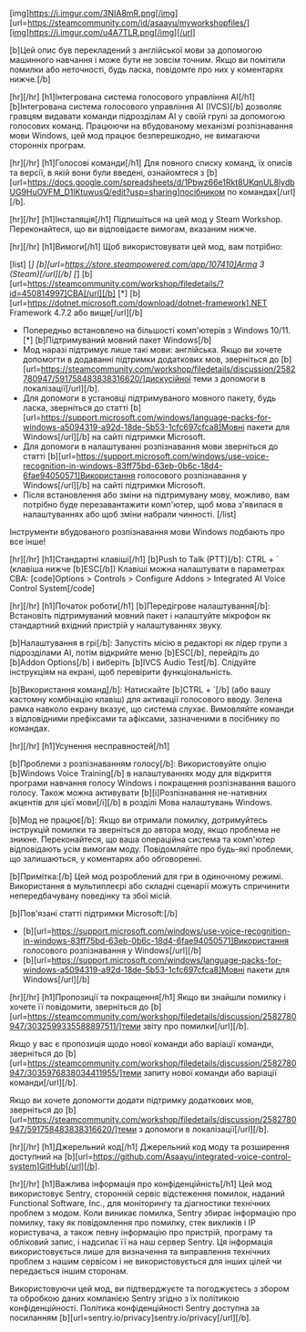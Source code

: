 [img]https://i.imgur.com/3NIA8mR.png[/img]
[url=https://steamcommunity.com/id/asaayu/myworkshopfiles/][img]https://i.imgur.com/u4A7TLR.png[/img][/url]

[b]Цей опис був перекладений з англійської мови за допомогою машинного навчання і може бути не зовсім точним. Якщо ви помітили помилки або неточності, будь ласка, повідомте про них у коментарях нижче.[/b]

[hr][/hr]
[h1]Інтегрована система голосового управління AI[/h1]
[b]Інтегрована система голосового управління AI (IVCS)[/b] дозволяє гравцям видавати команди підрозділам AI у своїй групі за допомогою голосових команд. Працюючи на вбудованому механізмі розпізнавання мови Windows, цей мод працює безперешкодно, не вимагаючи сторонніх програм.

[hr][/hr]
[h1]Голосові команди[/h1]
Для повного списку команд, їх описів та версії, в якій вони були введені, ознайомтеся з [b][url=https://docs.google.com/spreadsheets/d/1Pbwz66e1Rkt8UKqnUL8lydbUG9HuOVFM_D1lKtuwusQ/edit?usp=sharing]посібником по командах[/url][/b].

[hr][/hr]
[h1]Інсталяція[/h1]
Підпишіться на цей мод у Steam Workshop.
Переконайтеся, що ви відповідаєте вимогам, вказаним нижче.

[hr][/hr]
[h1]Вимоги[/h1]
Щоб використовувати цей мод, вам потрібно:

[list]
[*] [b][url=https://store.steampowered.com/app/107410]Arma 3 (Steam)[/url][/b]
[*] [b][url=https://steamcommunity.com/workshop/filedetails/?id=450814997]CBA[/url][/b]
[*] [b][url=https://dotnet.microsoft.com/download/dotnet-framework].NET Framework 4.7.2 або вище[/url][/b]
- Попередньо встановлено на більшості комп'ютерів з Windows 10/11.
[*] [b]Підтримуваний мовний пакет Windows[/b]
- Мод наразі підтримує лише такі мови: англійська. Якщо ви хочете допомогти в додаванні підтримки додаткових мов, зверніться до [b][url=https://steamcommunity.com/workshop/filedetails/discussion/2582780947/591758483838316620/]дискусійної теми з допомоги в локалізації[/url][/b].
- Для допомоги в установці підтримуваного мовного пакету, будь ласка, зверніться до статті [b][url=https://support.microsoft.com/windows/language-packs-for-windows-a5094319-a92d-18de-5b53-1cfc697cfca8]Мовні пакети для Windows[/url][/b] на сайті підтримки Microsoft.
- Для допомоги в налаштуванні розпізнавання мови зверніться до статті [b][url=https://support.microsoft.com/windows/use-voice-recognition-in-windows-83ff75bd-63eb-0b6c-18d4-6fae94050571]Використання голосового розпізнавання у Windows[/url][/b] на сайті підтримки Microsoft.
- Після встановлення або зміни на підтримувану мову, можливо, вам потрібно буде перезавантажити комп'ютер, щоб мова з'явилася в налаштуваннях або щоб зміни набрали чинності.
[/list]

Інструменти вбудованого розпізнавання мови Windows подбають про все інше!

[hr][/hr]
[h1]Стандартні клавіші[/h1]
[b]Push to Talk (PTT)[/b]: CTRL + ` (клавіша нижче [b]ESC[/b])
Клавіші можна налаштувати в параметрах CBA:
[code]Options > Controls > Configure Addons > Integrated AI Voice Control System[/code]

[hr][/hr]
[h1]Початок роботи[/h1]
[b]Передігрове налаштування[/b]:
Встановіть підтримуваний мовний пакет і налаштуйте мікрофон як стандартний вхідний пристрій у налаштуваннях звуку.

[b]Налаштування в грі[/b]:
Запустіть місію в редакторі як лідер групи з підрозділами AI, потім відкрийте меню [b]ESC[/b], перейдіть до [b]Addon Options[/b] і виберіть [b]IVCS Audio Test[/b]. Слідуйте інструкціям на екрані, щоб перевірити функціональність.

[b]Використання команд[/b]:
Натискайте [b]CTRL + `[/b] (або вашу кастомну комбінацію клавіш) для активації голосового вводу. Зелена рамка навколо екрану вказує, що система слухає. Вимовляйте команди з відповідними префіксами та афіксами, зазначеними в посібнику по командах.

[hr][/hr]
[h1]Усунення несправностей[/h1]

[b]Проблеми з розпізнаванням голосу[/b]:
Використовуйте опцію [b]Windows Voice Training[/b] в налаштуваннях моду для відкриття програми навчання голосу Windows і покращення розпізнавання вашого голосу. Також можна активувати [b][i]Розпізнавання не-нативних акцентів для цієї мови[/i][/b] в розділі Мова налаштувань Windows.

[b]Мод не працює[/b]:
Якщо ви отримали помилку, дотримуйтесь інструкцій помилки та зверніться до автора моду, якщо проблема не зникне.
Переконайтеся, що ваша операційна система та комп'ютер відповідають усім вимогам моду.
Повідомляйте про будь-які проблеми, що залишаються, у коментарях або обговоренні.

[b]Примітка:[/b] Цей мод розроблений для гри в одиночному режимі. Використання в мультиплеєрі або складні сценарії можуть спричинити непередбачувану поведінку та збої місій.

[b]Пов'язані статті підтримки Microsoft:[/b]
- [b][url=https://support.microsoft.com/windows/use-voice-recognition-in-windows-83ff75bd-63eb-0b6c-18d4-6fae94050571]Використання голосового розпізнавання у Windows[/url][/b]
- [b][url=https://support.microsoft.com/windows/language-packs-for-windows-a5094319-a92d-18de-5b53-1cfc697cfca8]Мовні пакети для Windows[/url][/b]

[hr][/hr]
[h1]Пропозиції та покращення[/h1]
Якщо ви знайшли помилку і хочете її повідомити, зверніться до [b][url=https://steamcommunity.com/workshop/filedetails/discussion/2582780947/3032599335588897511/]теми звіту про помилки[/url][/b].

Якщо у вас є пропозиція щодо нової команди або варіації команди, зверніться до [b][url=https://steamcommunity.com/workshop/filedetails/discussion/2582780947/3035976838034411955/]теми запиту нової команди або варіації команди[/url][/b].

Якщо ви хочете допомогти додати підтримку додаткових мов, зверніться до [b][url=https://steamcommunity.com/workshop/filedetails/discussion/2582780947/591758483838316620/]теми з допомоги в локалізації[/url][/b].

[hr][/hr]
[h1]Джерельний код[/h1]
Джерельний код моду та розширення доступний на [b][url=https://github.com/Asaayu/integrated-voice-control-system]GitHub[/url][/b].

[hr][/hr]
[h1]Важлива інформація про конфіденційність[/h1]
Цей мод використовує Sentry, сторонній сервіс відстеження помилок, наданий Functional Software, Inc., для моніторингу та діагностики технічних проблем з модом. Коли виникає помилка, Sentry збирає інформацію про помилку, таку як повідомлення про помилку, стек викликів і IP користувача, а також певну інформацію про пристрій, програму та обліковий запис, і надсилає її на наш сервер Sentry. Ця інформація використовується лише для визначення та виправлення технічних проблем з нашим сервісом і не використовується для інших цілей чи передається іншим сторонам.

Використовуючи цей мод, ви підтверджуєте та погоджуєтесь з збором та обробкою даних компанією Sentry згідно з їх політикою конфіденційності. Політика конфіденційності Sentry доступна за посиланням [b][url=sentry.io/privacy]sentry.io/privacy[/url][/b].
